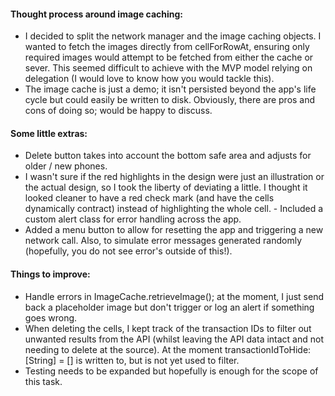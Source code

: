 #### Thought process around image caching:
- I decided to split the network manager and the image caching objects. I wanted to fetch the images directly from cellForRowAt, ensuring only required images would attempt to be fetched from either the cache or sever. This seemed difficult to achieve with the MVP model relying on delegation (I would love to know how you would tackle this).
- The image cache is just a demo; it isn't persisted beyond the app's life cycle but could easily be written to disk. Obviously, there are pros and cons of doing so; would be happy to discuss.

#### Some little extras:
- Delete button takes into account the bottom safe area and adjusts for older / new phones.
- I wasn't sure if the red highlights in the design were just an illustration or the actual design, so I took the liberty of deviating a little. I thought it looked cleaner to have a red check mark (and have the cells dynamically contract) instead of highlighting the whole cell. - Included a custom alert class for error handling across the app.
- Added a menu button to allow for resetting the app and triggering a new network call. Also, to simulate error messages generated randomly (hopefully, you do not see error's outside of this!).

#### Things to improve:
- Handle errors in ImageCache.retrieveImage(); at the moment, I just send back a placeholder image but don't trigger or log an alert if something goes wrong.
- When deleting the cells, I kept track of the transaction IDs to filter out unwanted results from the API (whilst leaving the API data intact and not needing to delete at the source). At the moment transactionIdToHide: [String] = [] is written to, but is not yet used to filter.
- Testing needs to be expanded but hopefully is enough for the scope of this task. 
